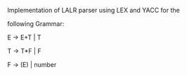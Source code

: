Implementation of LALR parser using LEX and YACC for the


following Grammar:


E → E+T | T


T → T*F | F


F → (E) | number
